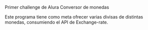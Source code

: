 Primer challenge de Alura 
Conversor de monedas 

Este programa tiene como meta ofrecer varias divisas de distintas monedas, consumiendo el API de Exchange-rate.
